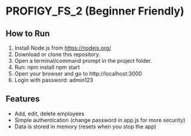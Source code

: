 # PROFIGY_FS_2 (Beginner Friendly)

## How to Run

1. Install Node.js from https://nodejs.org/
2. Download or clone this repository.
3. Open a terminal/command prompt in the project folder.
4. Run:
npm install
npm start
5. Open your browser and go to http://localhost:3000
6. Login with password: admin123

## Features

- Add, edit, delete employees
- Simple authentication (change password in app.js for more security)
- Data is stored in memory (resets when you stop the app)
